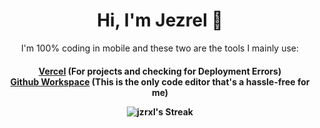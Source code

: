 <div align="center">
 <h1 align="center">Hi, I'm Jezrel 👋</h1>
<p align="center">I'm 100% coding in mobile and these two are the tools I mainly use: <h4> <a href="https://vercel.com">Vercel</a> (For projects and checking for Deployment Errors)<br> <a href="https://github.dev">Github Workspace</a> (This is the only code editor that's a hassle-free for me)
</p>

  

![jzrxl's Streak](https://github-readme-streak-stats.herokuapp.com/?user=jzrxl&theme=merko&hide_border=true)
